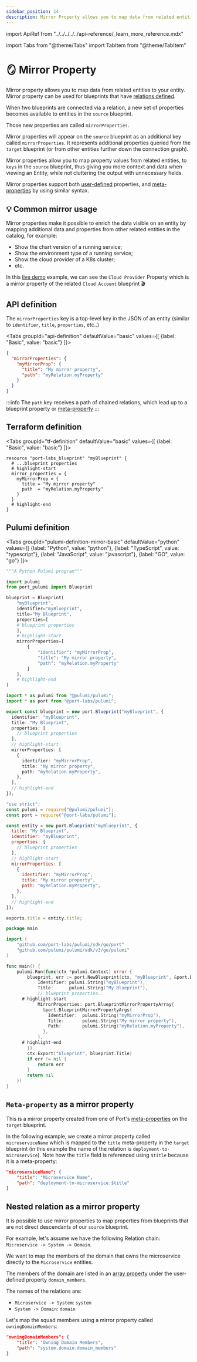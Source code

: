 ```yaml
---
sidebar_position: 14
description: Mirror Property allows you to map data from related entities to your entity
---
```


import ApiRef from "../../../../../api-reference/\_learn_more_reference.mdx"

import Tabs from "@theme/Tabs"
import TabItem from "@theme/TabItem"

# 🪞 Mirror Property

Mirror property allows you to map data from related entities to your entity.
Mirror property can be used for blueprints that have [relations defined](../../../relate-blueprints/relate-blueprints.md).

When two blueprints are connected via a relation, a new set of properties becomes available to entities in the `source` blueprint.

Those new properties are called `mirrorProperties`.

Mirror properties will appear on the `source` blueprint as an additional key called `mirrorProperties`. It represents additional properties queried from the `target` blueprint (or from other entities further down the connection graph).

Mirror properties allow you to map property values from related entities, to `keys` in the `source` blueprint, thus giving you more context and data when viewing an Entity, while not cluttering the output with unnecessary fields.

Mirror properties support both [user-defined](../properties.md#available-properties) properties, and [meta-properties](../meta-properties.md) by using similar syntax.

## 💡 Common mirror usage

Mirror properties make it possible to enrich the data visible on an entity by mapping additional data and properties from other related entities in the catalog, for example:

- Show the chart version of a running service;
- Show the environment type of a running service;
- Show the cloud provider of a K8s cluster;
- etc.

In this [live demo](https://demo.getport.io/k8s-clusters) example, we can see the `Cloud Provider` Property which is a mirror property of the related `Cloud Account` blueprint 🎬

## API definition

The `mirrorProperties` key is a top-level key in the JSON of an entity (similar to `identifier`, `title`, `properties`, etc..)

<Tabs groupId="api-definition" defaultValue="basic" values={[
{label: "Basic", value: "basic"}
]}>

<TabItem value="basic">

```json showLineNumbers
{
  "mirrorProperties": {
    "myMirrorProp": {
      "title": "My mirror property",
      "path": "myRelation.myProperty"
    }
  }
}
```

</TabItem>
</Tabs>

<ApiRef />

:::info
The `path` key receives a path of chained relations, which lead up to a blueprint property or [meta-property](#meta-property-as-a-mirror-property)
:::

## Terraform definition

<Tabs groupId="tf-definition" defaultValue="basic" values={[
{label: "Basic", value: "basic"}
]}>

<TabItem value="basic">

```hcl showLineNumbers
resource "port-labs_blueprint" "myBlueprint" {
  # ...blueprint properties
  # highlight-start
  mirror_properties = {
    myMirrorProp = {
      title = "My mirror property"
      path  = "myRelation.myProperty"
    }
  }
  # highlight-end
}
```

</TabItem>
</Tabs>

## Pulumi definition

<Tabs groupId="pulumi-definition-mirror-basic" defaultValue="python" values={[
{label: "Python", value: "python"},
{label: "TypeScript", value: "typescript"},
{label: "JavaScript", value: "javascript"},
{label: "GO", value: "go"}
]}>

<TabItem value="python">

```python showLineNumbers
"""A Python Pulumi program"""

import pulumi
from port_pulumi import Blueprint

blueprint = Blueprint(
    "myBlueprint",
    identifier="myBlueprint",
    title="My Blueprint",
    properties=[
    # blueprint properties
    ],
    # highlight-start
    mirrorProperties=[
        {
            "identifier": "myMirrorProp",
            "title": "My mirror property",
            "path": "myRelation.myProperty"
        }
    ],
    # highlight-end
)
```

</TabItem>

<TabItem value="typescript">

```typescript showLineNumbers
import * as pulumi from "@pulumi/pulumi";
import * as port from "@port-labs/pulumi";

export const blueprint = new port.Blueprint("myBlueprint", {
  identifier: "myBlueprint",
  title: "My Blueprint",
  properties: [
    // blueprint properties
  ],
  // highlight-start
  mirrorProperties: [
    {
      identifier: "myMirrorProp",
      title: "My mirror property",
      path: "myRelation.myProperty",
    },
  ],
  // highlight-end
});
```

</TabItem>

<TabItem value="javascript">

```javascript showLineNumbers
"use strict";
const pulumi = require("@pulumi/pulumi");
const port = require("@port-labs/pulumi");

const entity = new port.Blueprint("myBlueprint", {
  title: "My Blueprint",
  identifier: "myBlueprint",
  properties: [
    // blueprint properties
  ],
  // highlight-start
  mirrorProperties: [
    {
      identifier: "myMirrorProp",
      title: "My mirror property",
      path: "myRelation.myProperty",
    },
  ],
  // highlight-end
});

exports.title = entity.title;
```

</TabItem>
<TabItem value="go">

```go showLineNumbers
package main

import (
	"github.com/port-labs/pulumi/sdk/go/port"
	"github.com/pulumi/pulumi/sdk/v3/go/pulumi"
)

func main() {
	pulumi.Run(func(ctx *pulumi.Context) error {
		blueprint, err := port.NewBlueprint(ctx, "myBlueprint", &port.BlueprintArgs{
			Identifier: pulumi.String("myBlueprint"),
			Title:      pulumi.String("My Blueprint"),
			// blueprint properties..
      # highlight-start
			MirrorProperties: port.BlueprintMirrorPropertyArray{
			  &port.BlueprintMirrorPropertyArgs{
			    Identifier:  pulumi.String("myMirrorProp"),
			    Title:       pulumi.String("My mirror property"),
			    Path:        pulumi.String("myRelation.myProperty"),
			  },
			},
      # highlight-end
		})
		ctx.Export("blueprint", blueprint.Title)
		if err != nil {
			return err
		}
		return nil
	})
}

```

</TabItem>

</Tabs>

## `Meta-property` as a mirror property

This is a mirror property created from one of Port's [meta-properties](../meta-properties.md) on the `target` blueprint.

In the following example, we create a mirror property called `microserviceName` which is mapped to the `title` meta-property in the `target` blueprint (in this example the name of the relation is `deployment-to-microservice`). Note how the `title` field is referenced using `$title` because it is a meta-property:

```json showLineNumbers
"microserviceName": {
    "title": "Microservice Name",
    "path": "deployment-to-microservice.$title"
}
```

## Nested relation as a mirror property

It is possible to use mirror properties to map properties from blueprints that are not direct descendants of our `source` blueprint.

For example, let's assume we have the following Relation chain: `Microservice -> System -> Domain`.

We want to map the members of the domain that owns the microservice directly to the `Microservice` entities.

The members of the domain are listed in an [array property](../array.md) under the user-defined property `domain_members`.

The names of the relations are:

- `Microservice -> System`: `system`
- `System -> Domain`: `domain`

Let's map the squad members using a mirror property called `owningDomainMembers`:

```json showLineNumbers
"owningDomainMembers": {
    "title": "Owning Domain Members",
    "path": "system.domain.domain_members"
}
```

